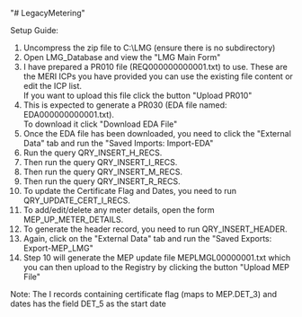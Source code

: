 "# LegacyMetering" 

Setup Guide:

1. Uncompress the zip file to C:\LMG (ensure there is no subdirectory)
2. Open  LMG_Database and view the "LMG Main Form"
3. I have prepared a PR010 file (REQ000000000001.txt) to use. 
These are the MERI ICPs you have provided you can use the existing file content or edit the ICP list.  
If you want to upload this file click the button "Upload PR010"
4. This is expected to generate a PR030 (EDA file named: EDA000000000001.txt).  
To download it click "Download EDA File"
5. Once the EDA file has been downloaded, you need to click the "External Data" tab and run the "Saved Imports: Import-EDA"
6. Run the query QRY_INSERT_H_RECS.
8. Then run the query QRY_INSERT_I_RECS.
9. Then run the query QRY_INSERT_M_RECS.
10. Then run the query QRY_INSERT_R_RECS.
11. To update the Certificate Flag and Dates, you need to run QRY_UPDATE_CERT_I_RECS.
12. To add/edit/delete any meter details, open the form MEP_UP_METER_DETAILS.
13. To generate the header record, you need to run QRY_INSERT_HEADER.
14. Again, click on the "External Data" tab and run the "Saved Exports: Export-MEP_LMG"
15. Step 10 will generate the MEP update file MEPLMGL00000001.txt which you can then upload to the Registry by clicking the button "Upload MEP File"

Note: The I records containing certificate flag (maps to MEP.DET_3) and dates has  the field DET_5 as the start date 